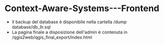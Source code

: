 # Context-Aware-Systems---Frontend

- Il backup del database è disponibile nella cartella /dump database/db_llr.sql
- La pagina finale a disposizione dell'admin è contenuta in /qgis2web/qgis_final_export/index.html
